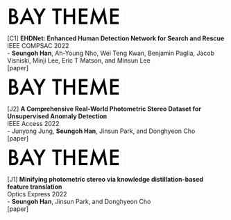 <div class="paper">
    <img src="assets/img/title.png" class="thumbnail"></img>
    <p>
    [C1] <b>EHDNet: Enhanced Human Detection Network for Search and Rescue</b><br> IEEE COMPSAC 2022<br>
    - <b>Seungoh Han</b>, Ah-Young Nho, Wei Teng Kwan, Benjamin Paglia, Jacob Visniski, Minji Lee, Eric T Matson, and Minsun Lee<br>
    <a class="link">[paper]</a>
    </p>
</div>

<div class="paper">
    <img src="assets/img/title.png" class="thumbnail"></img>
    <p>
    [J2] <b>A Comprehensive Real-World Photometric Stereo Dataset for Unsupervised Anomaly Detection</b><br> IEEE Access 2022<br>
    - Junyong Jung, <b>Seungoh Han</b>, Jinsun Park, and Donghyeon Cho<br>
    <a class="link">[paper]</a>
    </p>
</div>

<div class="paper">
    <img src="assets/img/title.png" class="thumbnail"></img>
    <p>
    [J1] <b>Minifying photometric stereo via knowledge distillation-based feature translation</b><br> Optics Express 2022<br>
    - <b>Seungoh Han</b>, Jinsun Park, and Donghyeon Cho<br>
    <a class="link">[paper]</a>
    </p>
</div>